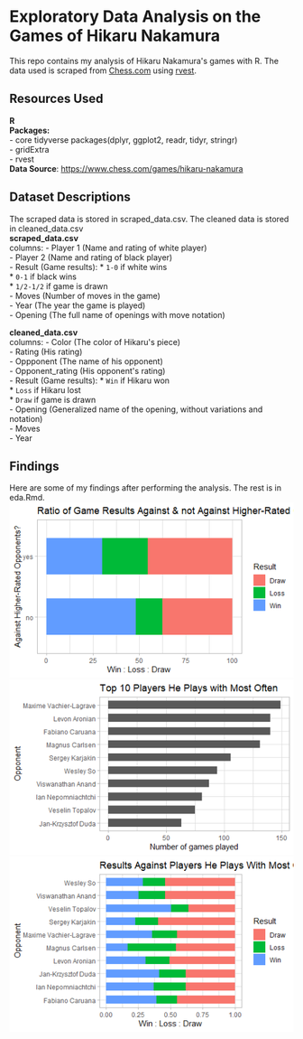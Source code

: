 # Exploratory Data Analysis on the Games of Hikaru Nakamura

This repo contains my analysis of Hikaru Nakamura's games with R. The data used is scraped 
from [Chess.com](https://chess.com) using [rvest](https://github.com/tidyverse/rvest).

## Resources Used
**R**  
**Packages:**  
    - core tidyverse packages(dplyr, ggplot2, readr, tidyr, stringr)  
    - gridExtra  
    - rvest  
**Data Source**: https://www.chess.com/games/hikaru-nakamura  

## Dataset Descriptions  

The scraped data is stored in scraped_data.csv. The cleaned data is stored in cleaned_data.csv  
**scraped_data.csv**  
columns:
    - Player 1 (Name and rating of white player)  
    - Player 2 (Name and rating of black player)  
    - Result (Game results):
        * `1-0` if white wins  
        * `0-1` if black wins  
        * `1/2-1/2` if game is drawn  
    - Moves (Number of moves in the game)  
    - Year (The year the game is played)  
    - Opening (The full name of openings with move notation)  

**cleaned_data.csv**  
columns:
    - Color (The color of Hikaru's piece)  
    - Rating (His rating)    
    - Oppponent (The name of his opponent)  
    - Opponent_rating (His opponent's rating)  
    - Result (Game results):
        * `Win` if Hikaru won  
        * `Loss` if Hikaru lost  
        * `Draw` if game is drawn  
    - Opening (Generalized name of the opening, without variations and notation)  
    - Moves  
    - Year  
  
## Findings  

Here are some of my findings after performing the analysis. The rest is in eda.Rmd.
![alt text](https://github.com/rmrt1n/chess_analysis_project/blob/master/vs_high.png "Results against higher-rate opponents")
![alt text](https://github.com/rmrt1n/chess_analysis_project/blob/master/top10_opp.png "Top 10 most-faced opponents")
![alt text](https://github.com/rmrt1n/chess_analysis_project/blob/master/opp_res.png "Results against them")


